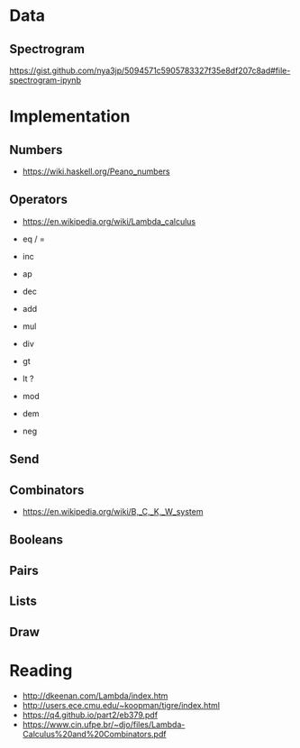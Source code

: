 # Data

## Spectrogram

https://gist.github.com/nya3jp/5094571c5905783327f35e8df207c8ad#file-spectrogram-ipynb

# Implementation

## Numbers

- https://wiki.haskell.org/Peano_numbers

## Operators

- https://en.wikipedia.org/wiki/Lambda_calculus

- eq / =
- inc
- ap
- dec
- add
- mul
- div
- gt
- lt ?
- mod
- dem
- neg

## Send

## Combinators

- https://en.wikipedia.org/wiki/B,_C,_K,_W_system

## Booleans

## Pairs

## Lists

## Draw

# Reading

- http://dkeenan.com/Lambda/index.htm
- http://users.ece.cmu.edu/~koopman/tigre/index.html
- https://q4.github.io/part2/eb379.pdf
- https://www.cin.ufpe.br/~djo/files/Lambda-Calculus%20and%20Combinators.pdf
